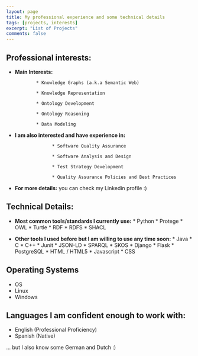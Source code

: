 ```yaml
---
layout: page
title: My professional experience and some technical details
tags: [projects, interests]
excerpt: "List of Projects"
comments: false
---
```

## Professional interests:
* __Main Interests:__

              * Knowledge Graphs (a.k.a Semantic Web)
              
              * Knowledge Representation
              
              * Ontology Development
              
              * Ontology Reasoning
              
              * Data Modeling

* __I am also interested and have experience in:__

                    * Software Quality Assurance
                    
                    * Software Analysis and Design
                    
                    * Test Strategy Development
                    
                    * Quality Assurance Policies and Best Practices

* __For more details:__ you can check my Linkedin profile :)

## Technical Details:

* __Most common tools/standards I currently use:__
              * Python
              * Protege
              * OWL
              * Turtle
              * RDF
              * RDFS
              * SHACL

* __Other tools I used before but I am willing to use any time soon:__
              * Java
              * C
              * C++
              * Junit
              * JSON-LD
              * SPARQL
              * SKOS
              * Django
              * Flask
              * PostgreSQL
              * HTML / HTML5
              * Javascript
              * CSS

## Operating Systems
* OS
* Linux
* Windows

## Languages I am confident enough to work with:
* English (Professional Proficiency)
* Spanish (Native)

... but I also know some German and Dutch :)
